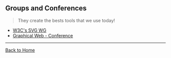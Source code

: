 ## Groups and Conferences
> They create the bests tools that we use today!

* [W3C's SVG WG](http://www.w3.org/Graphics/SVG/)
* [Graphical Web - Conference](graphicalweb.org)

---
[Back to Home](https://github.com/willianjusten/awesome-svg)
